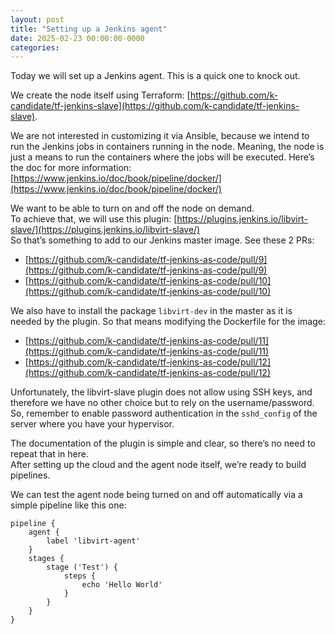 ```yaml
---
layout: post
title: "Setting up a Jenkins agent"
date: 2025-02-23 00:00:00-0000
categories: 
---
```


Today we will set up a Jenkins agent. This is a quick one to knock out.

We create the node itself using Terraform: [https://github.com/k-candidate/tf-jenkins-slave](https://github.com/k-candidate/tf-jenkins-slave).  

We are not interested in customizing it via Ansible, because we intend to run the Jenkins jobs in containers running in the node. Meaning, the node is just a means to run the containers where the jobs will be executed. Here’s the doc for more information: [https://www.jenkins.io/doc/book/pipeline/docker/](https://www.jenkins.io/doc/book/pipeline/docker/)

We want to be able to turn on and off the node on demand.  
To achieve that, we will use this plugin: [https://plugins.jenkins.io/libvirt-slave/](https://plugins.jenkins.io/libvirt-slave/)  
So that’s something to add to our Jenkins master image. See these 2 PRs:
- [https://github.com/k-candidate/tf-jenkins-as-code/pull/9](https://github.com/k-candidate/tf-jenkins-as-code/pull/9)
- [https://github.com/k-candidate/tf-jenkins-as-code/pull/10](https://github.com/k-candidate/tf-jenkins-as-code/pull/10)


We also have to install the package `libvirt-dev` in the master as it is needed by the plugin. So that means modifying the Dockerfile for the image:
- [https://github.com/k-candidate/tf-jenkins-as-code/pull/11](https://github.com/k-candidate/tf-jenkins-as-code/pull/11)
- [https://github.com/k-candidate/tf-jenkins-as-code/pull/12](https://github.com/k-candidate/tf-jenkins-as-code/pull/12)

Unfortunately, the libvirt-slave plugin does not allow using SSH keys, and therefore we have no other choice but to rely on the username/password. So, remember to enable password authentication in the `sshd_config` of the server where you have your hypervisor.

The documentation of the plugin is simple and clear, so there’s no need to repeat that in here.  
After setting up the cloud and the agent node itself, we’re ready to build pipelines.

We can test the agent node being turned on and off automatically via a simple pipeline like this one:
```
pipeline {
    agent {
        label 'libvirt-agent'
    }
    stages {
        stage ('Test') {
            steps {
                echo 'Hello World'
            }
        }
    }
}
```